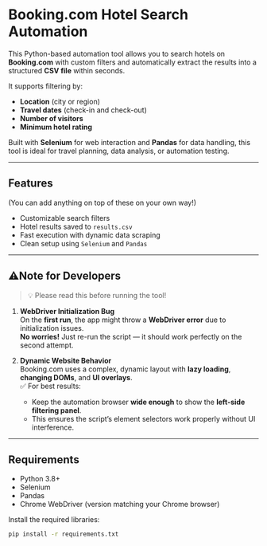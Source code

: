 # Booking.com Hotel Search Automation

This Python-based automation tool allows you to search hotels on **Booking.com** with custom filters and automatically extract the results into a structured **CSV file** within seconds.

It supports filtering by:

- **Location** (city or region)
- **Travel dates** (check-in and check-out)
- **Number of visitors**
- **Minimum hotel rating**

Built with **Selenium** for web interaction and **Pandas** for data handling, this tool is ideal for travel planning, data analysis, or automation testing.

---

## Features
(You can add anything on top of these on your own way!)

- Customizable search filters
- Hotel results saved to `results.csv`
- Fast execution with dynamic data scraping
- Clean setup using `Selenium` and `Pandas`

---

## ⚠Note for Developers

> 💡 Please read this before running the tool!

1. **WebDriver Initialization Bug**  
   On the **first run**, the app might throw a **WebDriver error** due to initialization issues.  
   **No worries!** Just re-run the script — it should work perfectly on the second attempt.

2. **Dynamic Website Behavior**  
   Booking.com uses a complex, dynamic layout with **lazy loading**, **changing DOMs**, and **UI overlays**.  
   ✅ For best results:
   - Keep the automation browser **wide enough** to show the **left-side filtering panel**.
   - This ensures the script’s element selectors work properly without UI interference.

---

## Requirements

- Python 3.8+
- Selenium
- Pandas
- Chrome WebDriver (version matching your Chrome browser)

Install the required libraries:

```bash
pip install -r requirements.txt
